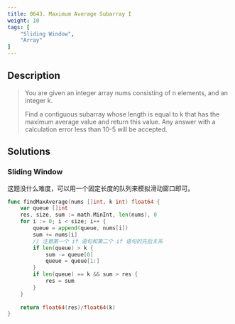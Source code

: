 ```yaml
---
title: 0643. Maximum Average Subarray I
weight: 10
tags: [
	"Sliding Window",
	"Array"
]
---
```


## Description
> You are given an integer array nums consisting of n elements, and an integer k.
> 
> Find a contiguous subarray whose length is equal to k that has the maximum average value and return this value. Any answer with a calculation error less than 10-5 will be accepted.


## Solutions
### Sliding Window 
这题没什么难度，可以用一个固定长度的队列来模拟滑动窗口即可。
```go
func findMaxAverage(nums []int, k int) float64 {
    var queue []int
    res, size, sum := math.MinInt, len(nums), 0
    for i := 0; i < size; i++ {
        queue = append(queue, nums[i])
        sum += nums[i]
		// 注意第一个 if 语句和第二个 if 语句的先后关系
        if len(queue) > k {
            sum -= queue[0]
            queue = queue[1:]
        }
        if len(queue) == k && sum > res {
            res = sum
        }
    }
    
    return float64(res)/float64(k)
}
```
